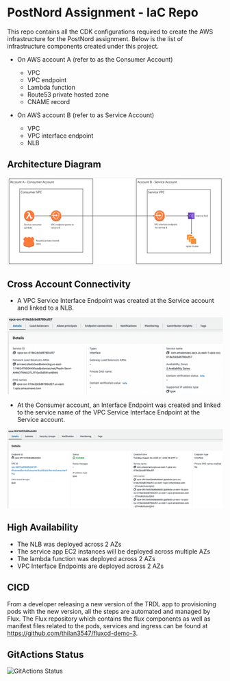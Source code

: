# PostNord Assignment - IaC Repo
This repo contains all the CDK configurations required to create the AWS infrastructure for the PostNord assignment. Below is the list of infrastructure components created under this project.

- On AWS account A (refer to as the Consumer Account)
    - VPC
    - VPC endpoint
    - Lambda function
    - Route53 private hosted zone
    - CNAME record

- On AWS account B (refer to as Service Account)
    - VPC
    - VPC interface endpoint
    - NLB

## Architecture Diagram

![Screenshot](Images/Screenshot.png)

## Cross Account Connectivity
- A VPC Service Interface Endpoint was created at the Service account and linked to a NLB.

![Screenshot](Images/Screenshotserviceendpoint.png)


- At the Consumer account, an Interface Endpoint was created and linked to the service name of the VPC Service Interface Endpoint at the Service account.

![Screenshot](Images/Screenshotendpoint.png)

## High Availability
- The NLB was deployed across 2 AZs
- The service app EC2 instances will be deployed across multiple AZs
- The lambda function was deployed across 2 AZs
- VPC Interface Endpoints are deployed across 2 AZs

## CICD
From a developer releasing a new version of the TRDL app to provisioning pods with the new version, all the steps are automated and managed by Flux. The Flux repository which contains the flux components as well as manifest files related to the pods, services and ingress can be found at https://github.com/thilan3547/fluxcd-demo-3.

## GitActions Status
![GitActions Status](https://github.com/thilan3547/Assignment-PN/actions/workflows/cdkdeployment.yml/badge.svg)